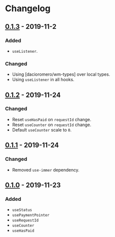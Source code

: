 # Changelog

## [0.1.3] - 2019-11-2
### Added
- `useListener`.

### Changed
- Using [dacioromero/wm-types] over local types.
- Using `useListener` in all hooks.


## [0.1.2] - 2019-11-24
### Changed
- Reset `useHasPaid` on `requestId` change.
- Reset `useCounter` on `requestId` change.
- Default `useCounter` scale to `0`.

## [0.1.1] - 2019-11-24
### Changed
- Removed `use-immer` dependency.

## [0.1.0] - 2019-11-23
### Added
- `useStatus`
- `usePaymentPointer`
- `useRequestId`
- `useCounter`
- `useHasPaid`


[0.1.3]: https://github.com/dacioromero/react-hook-wm/compare/0.1.2...0.1.3
[0.1.2]: https://github.com/dacioromero/react-hook-wm/compare/0.1.1...0.1.2
[0.1.1]: https://github.com/dacioromero/react-hook-wm/compare/0.1.0...0.1.1
[0.1.0]: https://github.com/dacioromero/react-hook-wm/releases/tag/0.1.0

